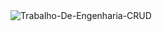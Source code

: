<img src="https://readme-typing-svg.herokuapp.com/?lines=Trabalho+De+Engenharia+CRUD;&font=Fira%20Code&center=true&width=380&height=50" alt="Trabalho-De-Engenharia-CRUD">